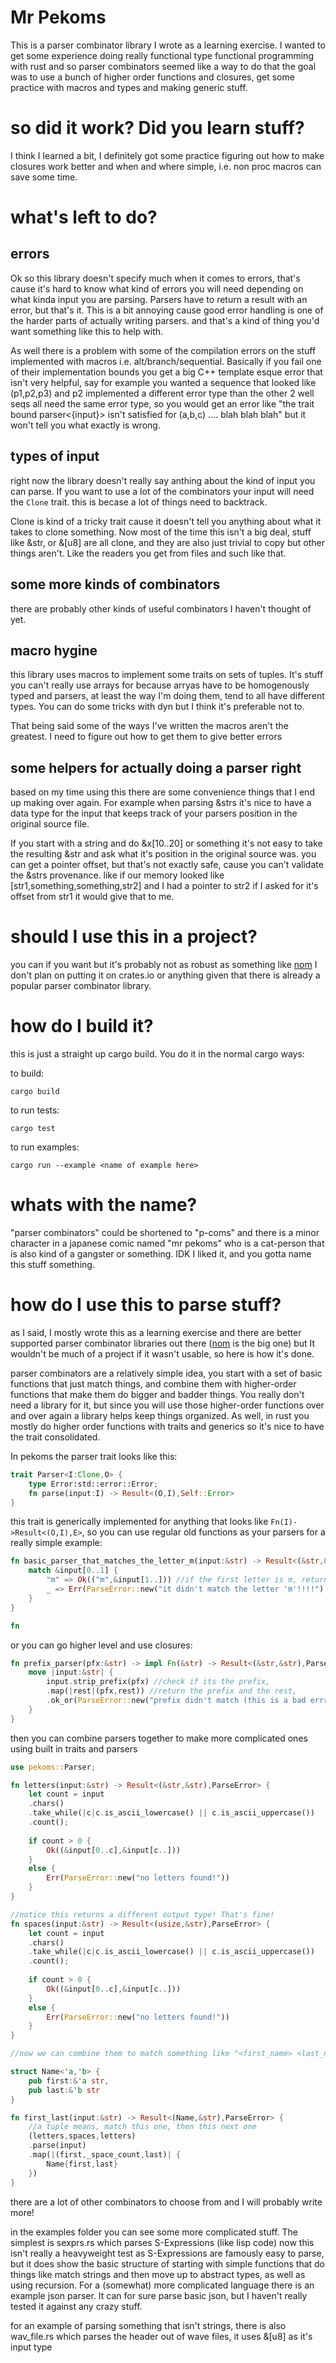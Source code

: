 Mr Pekoms
=========

This is a parser combinator library I wrote as a learning exercise. I wanted to get some experience doing
really functional type functional programming with rust and so parser combinators seemed like a way to do that
the goal was to use a bunch of higher order functions and closures, get some practice with macros and types and making
generic stuff.

# so did it work? Did you learn stuff?

I think I learned a bit, I definitely got some practice figuring out how to make closures work better
and when and where simple, i.e. non proc macros can save some time.

# what's left to do?

## errors
Ok so this library doesn't specify much when it comes to errors, that's cause it's hard to know what kind of errors
you will need depending on what kinda input you are parsing. Parsers have to return a result with an error, but that's it.
This is a bit annoying cause good error handling is one of the harder parts of actually writing parsers. and that's a kind
of thing you'd want something like this to help with.

As well there is a problem with some of the compilation errors on the stuff implemented with macros i.e. alt/branch/sequential. 
Basically if you fail one of their implementation bounds you get a big C++ template esque error that isn't very helpful,
say for example you wanted a sequence that looked like (p1,p2,p3) and p2 implemented a different error type than the other 2
well seqs all need the same error type, so you would get an error like "the trait bound parser<{input}> isn't satisfied for (a,b,c) .... blah blah blah"
but it won't tell you what exactly is wrong. 

## types of input
right now the library doesn't really say anthing about the kind of input you can parse. If you want to use a lot of the combinators
your input will need the `Clone` trait. this is becase a lot of things need to backtrack.

Clone is kind of a tricky trait cause it doesn't tell you anything about what it takes to clone something.
Now most of the time this isn't a big deal, stuff like &str, or &[u8] are all clone, and they are also just trivial to copy
but other things aren't. Like the readers you get from files and such like that.

## some more kinds of combinators
there are probably other kinds of useful combinators I haven't thought of yet.

## macro hygine
this library uses macros to implement some traits on sets of tuples. It's stuff you can't really use arrays for 
because arryas have to be homogenously typed and parsers, at least the way I'm doing them, tend to all have different types. 
You can do some tricks with dyn but I think it's preferable not to.

That being said some of the ways I've written the macros aren't the greatest. I need to figure out how to get them to give
better errors

## some helpers for actually doing a parser right
based on my time using this there are some convenience things that I end up making over again. For example when parsing
&strs it's nice to have a data type for the input that keeps track of your parsers position in the original source file.

If you start with a string and do &x[10..20] or something it's not easy to take the resulting &str and ask
what it's position in the original source was. you can get a pointer offset, but that's not exactly safe, cause you can't
validate the &strs provenance. like if our memory looked like [str1,something,something,str2] and I had a pointer to str2
if I asked for it's offset from str1 it would give that to me.


# should I use this in a project?
you can if you want but it's probably not as robust as something like [nom](https://github.com/rust-bakery/nom)
I don't plan on putting it on crates.io or anything given that there is already a popular parser combinator library.

# how do I build it?
this is just a straight up cargo build. You do it in the normal cargo ways:

to build:
```
cargo build
```

to run tests:
```
cargo test
```

to run examples:
```
cargo run --example <name of example here>
```

# whats with the name?

"parser combinators" could be shortened to "p-coms" and there is a minor character in a japanese comic named "mr pekoms"
who is a cat-person that is also kind of a gangster or something. IDK I liked it, and you gotta name this stuff something.

# how do I use this to parse stuff?
as I said, I mostly wrote this as a learning exercise and there are better supported parser combinator libraries out there ([nom](https://github.com/rust-bakery/nom) is the big one) but It wouldn't be much of a project if it wasn't usable, so here is how it's done.

parser combinators are a relatively simple idea, you start with a set of basic functions that just match things, and combine
them with higher-order functions that make them do bigger and badder things. You really don't need a library for it, but
since you will use those higher-order functions over and over again a library helps keep things organized. As well, in rust
you mostly do higher order functions with traits and generics so it's nice to have the trait consolidated.

In pekoms the parser trait looks like this:

```rust
trait Parser<I:Clone,O> {
    type Error:std::error::Error;
    fn parse(input:I) -> Result<(O,I),Self::Error>
}
```

this trait is generically implemented for anything that looks like `Fn(I)->Result<(O,I),E>`, so you can use
regular old functions as your parsers for a really simple example:

```rust
fn basic_parser_that_matches_the_letter_m(input:&str) -> Result<(&str,&str),ParseError> {
    match &input[0..1] {
        "m" => Ok(("m",&input[1..])) //if the first letter is m, return it, and the rest of the input string
        _ => Err(ParseError::new("it didn't match the letter 'm'!!!!")
    }
}

fn 
```

or you can go higher level and use closures:

```rust
fn prefix_parser(pfx:&str) -> impl Fn(&str) -> Result<(&str,&str),ParseError> {
    move |input:&str| {
        input.strip_prefix(pfx) //check if its the prefix,
        .map(|rest|(pfx,rest)) //return the prefix and the rest,
        .ok_or(ParseError::new("prefix didn't match (this is a bad errror!)"))
    }
}
```

then you can combine parsers together to make more complicated ones using built in
traits and parsers
```rust
use pekoms::Parser;

fn letters(input:&str) -> Result<(&str,&str),ParseError> {
    let count = input
    .chars()
    .take_while(|c|c.is_ascii_lowercase() || c.is_ascii_uppercase())
    .count();
   
    if count > 0 {
        Ok((&input[0..c],&input[c..]))
    }
    else {
        Err(ParseError::new("no letters found!"))
    }
}

//notice this returns a different output type! That's fine!
fn spaces(input:&str) -> Result<(usize,&str),ParseError> {
    let count = input
    .chars()
    .take_while(|c|c.is_ascii_lowercase() || c.is_ascii_uppercase())
    .count();
   
    if count > 0 {
        Ok((&input[0..c],&input[c..]))
    }
    else {
        Err(ParseError::new("no letters found!"))
    }
}

//now we can combine them to match something like "<first_name> <last_name>"

struct Name<'a,'b> {
    pub first:&'a str,
    pub last:&'b str
}

fn first_last(input:&str) -> Result<(Name,&str),ParseError> {
    //a tuple means, match this one, then this next one
    (letters,spaces,letters)
    .parse(input)
    .map(|(first,_space_count,last)| {
        Name{first,last}
    })
}
```

there are a lot of other combinators to choose from and I will probably write more!

in the 
examples folder you can see some more complicated stuff. The simplest is sexprs.rs which parses S-Expressions (like lisp code) now this
isn't really a heavyweight test as S-Expressions are famously easy to parse, but it does show the basic structure of 
starting with simple functions that do things like match strings and then move up to abstract types, as well as using recursion.
For a (somewhat) more complicated language there is an example json parser. It can for sure parse basic json, but I haven't really tested it 
against any crazy stuff.

for an example of parsing something that isn't strings, there is also wav_file.rs which parses the header out of wave files, it uses &[u8] as it's
input type
